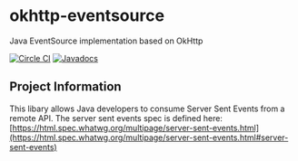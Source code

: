 # okhttp-eventsource
Java EventSource implementation based on OkHttp

[![Circle CI](https://circleci.com/gh/launchdarkly/okhttp-eventsource.svg?style=shield)](https://circleci.com/gh/launchdarkly/okhttp-eventsource)
[![Javadocs](http://javadoc.io/badge/com.launchdarkly/okhttp-eventsource.svg)](http://javadoc.io/doc/com.launchdarkly/okhttp-eventsource)

Project Information
-----------

This libary allows Java developers to consume Server Sent Events from a remote API. The server sent events spec is defined here: [https://html.spec.whatwg.org/multipage/server-sent-events.html](https://html.spec.whatwg.org/multipage/server-sent-events.html#server-sent-events)
